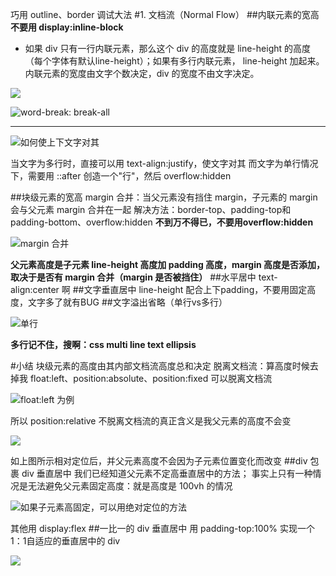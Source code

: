 巧用 outline、border 调试大法
#1. 文档流（Normal Flow）
##内联元素的宽高
**不要用 display:inline-block**
- 如果 div 只有一行内联元素，那么这个 div 的高度就是 line-height 的高度（每个字体有默认line-height）；如果有多行内联元素， line-height 加起来。内联元素的宽度由文字个数决定，div 的宽度不由文字决定。

![](https://upload-images.jianshu.io/upload_images/7094266-6126084a0f490378.png?imageMogr2/auto-orient/strip%7CimageView2/2/w/1240)

![word-break: break-all](https://upload-images.jianshu.io/upload_images/7094266-bfa7ac3793ace826.png?imageMogr2/auto-orient/strip%7CimageView2/2/w/1240)


---
![如何使上下文字对其](https://upload-images.jianshu.io/upload_images/7094266-cecbb29329bdede0.png?imageMogr2/auto-orient/strip%7CimageView2/2/w/1240)

当文字为多行时，直接可以用 text-align:justify，使文字对其
而文字为单行情况下，需要用 ::after 创造一个"行"，然后 overflow:hidden

##块级元素的宽高
margin 合并：当父元素没有挡住 margin，子元素的 margin 会与父元素 margin 合并在一起
解决方法：border-top、padding-top和padding-bottom、overflow:hidden
**不到万不得已，不要用overflow:hidden**

![margin 合并](https://upload-images.jianshu.io/upload_images/7094266-3832cdce58ad752c.png?imageMogr2/auto-orient/strip%7CimageView2/2/w/1240)

**父元素高度是子元素 line-height 高度加 padding 高度，margin 高度是否添加，取决于是否有 margin 合并（margin 是否被挡住）**
##水平居中
text-align:center 啊
##文字垂直居中
line-height 配合上下padding，不要用固定高度，文字多了就有BUG
##文字溢出省略（单行vs多行）

![单行](https://upload-images.jianshu.io/upload_images/7094266-b971ea1b976d39dc.png?imageMogr2/auto-orient/strip%7CimageView2/2/w/1240)

**多行记不住，搜啊：css multi line text ellipsis**

#小结
块级元素的高度由其内部文档流高度总和决定
脱离文档流：算高度时候去掉我
float:left、position:absolute、position:fixed 可以脱离文档流

![float:left 为例](https://upload-images.jianshu.io/upload_images/7094266-05c75fb0fe61a6e6.png?imageMogr2/auto-orient/strip%7CimageView2/2/w/1240)

所以 position:relative 不脱离文档流的真正含义是我父元素的高度不会变

![](https://upload-images.jianshu.io/upload_images/7094266-f63c9af41da1e737.png?imageMogr2/auto-orient/strip%7CimageView2/2/w/1240)

如上图所示相对定位后，并父元素高度不会因为子元素位置变化而改变
##div 包裹 div 垂直居中
我们已经知道父元素不定高垂直居中的方法；
事实上只有一种情况是无法避免父元素固定高度：就是高度是 100vh 的情况

![如果子元素高固定，可以用绝对定位的方法](https://upload-images.jianshu.io/upload_images/7094266-b97dfb9c6fa7b573.png?imageMogr2/auto-orient/strip%7CimageView2/2/w/1240)

其他用 display:flex 
##一比一的 div 垂直居中
用 padding-top:100% 实现一个1：1自适应的垂直居中的 div

![](https://upload-images.jianshu.io/upload_images/7094266-91de63abc74a4a3a.png?imageMogr2/auto-orient/strip%7CimageView2/2/w/1240)
